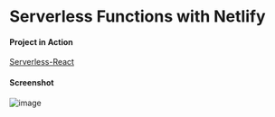# Serverless Functions with Netlify

#### Project in Action

[Serverless-React]()

#### Screenshot

![image](https://via.placeholder.com/468x300?text=Project+Image)
